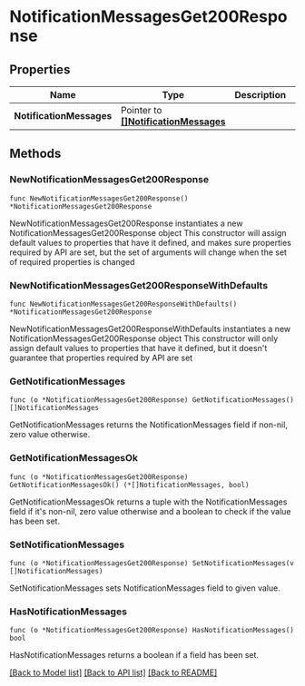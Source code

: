 # NotificationMessagesGet200Response

## Properties

Name | Type | Description | Notes
------------ | ------------- | ------------- | -------------
**NotificationMessages** | Pointer to [**[]NotificationMessages**](NotificationMessages.md) |  | [optional] 

## Methods

### NewNotificationMessagesGet200Response

`func NewNotificationMessagesGet200Response() *NotificationMessagesGet200Response`

NewNotificationMessagesGet200Response instantiates a new NotificationMessagesGet200Response object
This constructor will assign default values to properties that have it defined,
and makes sure properties required by API are set, but the set of arguments
will change when the set of required properties is changed

### NewNotificationMessagesGet200ResponseWithDefaults

`func NewNotificationMessagesGet200ResponseWithDefaults() *NotificationMessagesGet200Response`

NewNotificationMessagesGet200ResponseWithDefaults instantiates a new NotificationMessagesGet200Response object
This constructor will only assign default values to properties that have it defined,
but it doesn't guarantee that properties required by API are set

### GetNotificationMessages

`func (o *NotificationMessagesGet200Response) GetNotificationMessages() []NotificationMessages`

GetNotificationMessages returns the NotificationMessages field if non-nil, zero value otherwise.

### GetNotificationMessagesOk

`func (o *NotificationMessagesGet200Response) GetNotificationMessagesOk() (*[]NotificationMessages, bool)`

GetNotificationMessagesOk returns a tuple with the NotificationMessages field if it's non-nil, zero value otherwise
and a boolean to check if the value has been set.

### SetNotificationMessages

`func (o *NotificationMessagesGet200Response) SetNotificationMessages(v []NotificationMessages)`

SetNotificationMessages sets NotificationMessages field to given value.

### HasNotificationMessages

`func (o *NotificationMessagesGet200Response) HasNotificationMessages() bool`

HasNotificationMessages returns a boolean if a field has been set.


[[Back to Model list]](../README.md#documentation-for-models) [[Back to API list]](../README.md#documentation-for-api-endpoints) [[Back to README]](../README.md)


